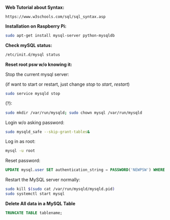 **Web Tutorial about Syntax:**

	https://www.w3schools.com/sql/sql_syntax.asp

**Installation on Raspberry Pi:**
	
~~~bash
sudo apt-get install mysql-server python-mysqldb
~~~

**Check mySQL status:**

~~~bash
/etc/init.d/mysql status
~~~

**Reset root psw w/o knowing it:**

Stop the current mysql server:

(if want to start or restart, just change *stop* to *start*, *restart*)

~~~bash
sudo service mysqld stop
~~~

(?):
	
~~~bash
sudo mkdir /var/run/mysqld; sudo chown mysql /var/run/mysqld
~~~
	
Login w/o asking password:

~~~bash
sudo mysqld_safe --skip-grant-tables&
~~~
	
Log in as root:

~~~bash
mysql -u root
~~~

Reset password:

~~~sql
UPDATE mysql.user SET authentication_string = PASSWORD('NEWPSW') WHERE User = 'root' AND Host = 'localhost';
~~~
	
Restart the MySQL server normally:

~~~bash
sudo kill $(sudo cat /var/run/mysqld/mysqld.pid)
sudo systemctl start mysql
~~~
	
**Delete All data in a MySQL Table**

~~~sql
TRUNCATE TABLE tablename;
~~~

	

